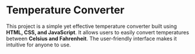 # Temperature Converter

This project is a simple yet effective temperature converter built using **HTML, CSS, and JavaScript**. It allows users to easily convert temperatures between **Celsius and Fahrenheit**. The user-friendly interface makes it intuitive for anyone to use.